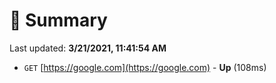 # 📖 Summary
Last updated: **3/21/2021, 11:41:54 AM**

- `GET` [https://google.com](https://google.com) - **Up** (108ms)
